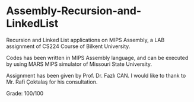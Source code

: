 # Assembly-Recursion-and-LinkedList
Recursion and Linked List applications on MIPS Assembly, a LAB assignment of CS224 Course of Bilkent University.

Codes has been written in MIPS Assembly language, and can be executed by using MARS MIPS simulator of Missouri State University.

Assignment has been given by Prof. Dr. Fazlı CAN. I would like to thank to Mr. Rafi Çoktalaş for his consultation.

Grade: 100/100

